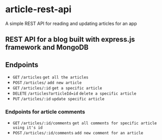 # article-rest-api
A simple REST API for reading and updating articles for an app
## REST API for a blog built with express.js framework and MongoDB

## Endpoints
* `GET` `/articles` `get all the articles`
* `POST` `/articles/` `add new article`
* `GET` `/articles/:id` `get a specific article` 
* `DELETE` `/articles?articleId=id` `delete a specific article`
* `PUT` `/articles/:id` `update specific article` 
### Endpoints for article comments 
* `GET` `/articles/:id/comments` `get all comments for specific article using it's id`
* `POST` `/articles/:id/comments` `add new comment for an article`
